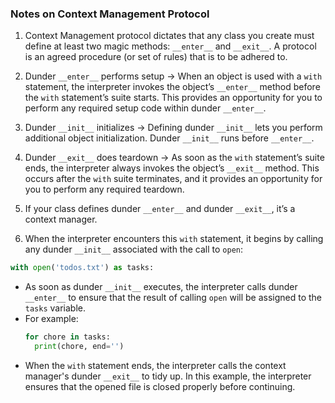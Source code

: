 ### Notes on Context Management Protocol

1. Context Management protocol dictates that any class you create must define at least two magic methods: `__enter__` and `__exit__`. A protocol is an agreed procedure (or set of rules) that is to be adhered to.

2. Dunder `__enter__` performs setup -> When an object is used with a `with` statement, the interpreter invokes the object’s `__enter__` method before the `with` statement’s suite starts. This provides an opportunity for you to perform any required setup code within dunder `__enter__`.

3. Dunder `__init__` initializes -> Defining dunder `__init__` lets you perform additional object initialization. Dunder `__init__` runs before `__enter__`.

4. Dunder `__exit__` does teardown -> As soon as the `with` statement’s suite ends, the interpreter always invokes the object’s `__exit__` method. This occurs after the `with` suite terminates, and it provides an opportunity for you to perform any required teardown.

5. If your class defines dunder `__enter__` and dunder `__exit__`, it’s a context manager.

6. When the interpreter encounters this `with` statement, it begins by calling any dunder `__init__` associated with the call to `open`:
  ```python
  with open('todos.txt') as tasks:
  ```
  - As soon as dunder `__init__` executes, the interpreter calls dunder `__enter__` to ensure that the result of calling `open` will be assigned to the `tasks` variable.
  - For example:
    ```python
    for chore in tasks:
      print(chore, end='')
    ```
  - When the `with` statement ends, the interpreter calls the context manager's dunder `__exit__` to tidy up. In this example, the interpreter ensures that the opened file is closed properly before continuing.
